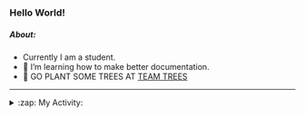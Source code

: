 ### Hello World!

##### About:
- Currently I am a student.
- 🌱 I’m learning how to make better documentation.
- 🌱 GO PLANT SOME TREES AT [TEAM TREES](https://teamtrees.org/)

---
<details>
  <summary>:zap: My Activity:</summary>
  
<!--START_SECTION:waka-->
![Code Time](http://img.shields.io/badge/Code%20Time-1%2C080%20hrs%2059%20mins-blue)

**I'm a Night 🦉** 

```text
🌞 Morning                1288 commits        ██░░░░░░░░░░░░░░░░░░░░░░░   09.11 % 
🌆 Daytime                4865 commits        █████████░░░░░░░░░░░░░░░░   34.42 % 
🌃 Evening                4136 commits        ███████░░░░░░░░░░░░░░░░░░   29.26 % 
🌙 Night                  3845 commits        ███████░░░░░░░░░░░░░░░░░░   27.20 % 
```
📅 **I'm Most Productive on Wednesday** 

```text
Monday                   2170 commits        ████░░░░░░░░░░░░░░░░░░░░░   15.35 % 
Tuesday                  1722 commits        ███░░░░░░░░░░░░░░░░░░░░░░   12.18 % 
Wednesday                3240 commits        ██████░░░░░░░░░░░░░░░░░░░   22.92 % 
Thursday                 1785 commits        ███░░░░░░░░░░░░░░░░░░░░░░   12.63 % 
Friday                   1393 commits        ██░░░░░░░░░░░░░░░░░░░░░░░   09.86 % 
Saturday                 1311 commits        ██░░░░░░░░░░░░░░░░░░░░░░░   09.28 % 
Sunday                   2513 commits        ████░░░░░░░░░░░░░░░░░░░░░   17.78 % 
```


📊 **This Week I Spent My Time On** 

```text
🔥 Editors: 
VS Code                  7 hrs 45 mins       █████████████████████████   100.00 % 

🐱‍💻 Projects: 
CSF22                    6 hrs 12 mins       ████████████████████░░░░░   80.11 % 
praise                   1 hr 27 mins        █████░░░░░░░░░░░░░░░░░░░░   18.76 % 
os-lab                   5 mins              ░░░░░░░░░░░░░░░░░░░░░░░░░   01.14 % 
```


 Last Updated on 30/03/2023 20:08:13 UTC
<!--END_SECTION:waka-->
</details>
